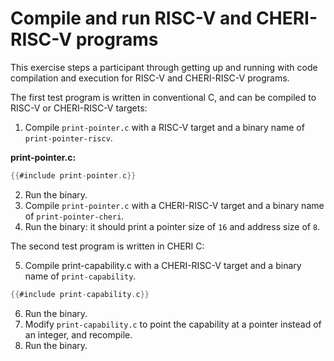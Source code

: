 # Compile and run RISC-V and CHERI-RISC-V programs

This exercise steps a participant through getting up and running with
code compilation and execution for RISC-V and CHERI-RISC-V programs.

The first test program is written in conventional C, and can be compiled
to RISC-V or CHERI-RISC-V targets:

1. Compile `print-pointer.c` with a RISC-V target and a binary name of
`print-pointer-riscv`.

**print-pointer.c:**
```C
{{#include print-pointer.c}}
```
2. Run the binary.
3. Compile `print-pointer.c` with a CHERI-RISC-V target and a binary name
   of `print-pointer-cheri`.
4. Run the binary: it should print a pointer size of `16` and address size
   of `8`.

The second test program is written in CHERI C:

5. Compile print-capability.c with a CHERI-RISC-V target and a binary name
   of `print-capability`.
```C
{{#include print-capability.c}}
```
6. Run the binary.
7. Modify `print-capability.c` to point the capability at a pointer instead
   of an integer, and recompile.
8. Run the binary.
